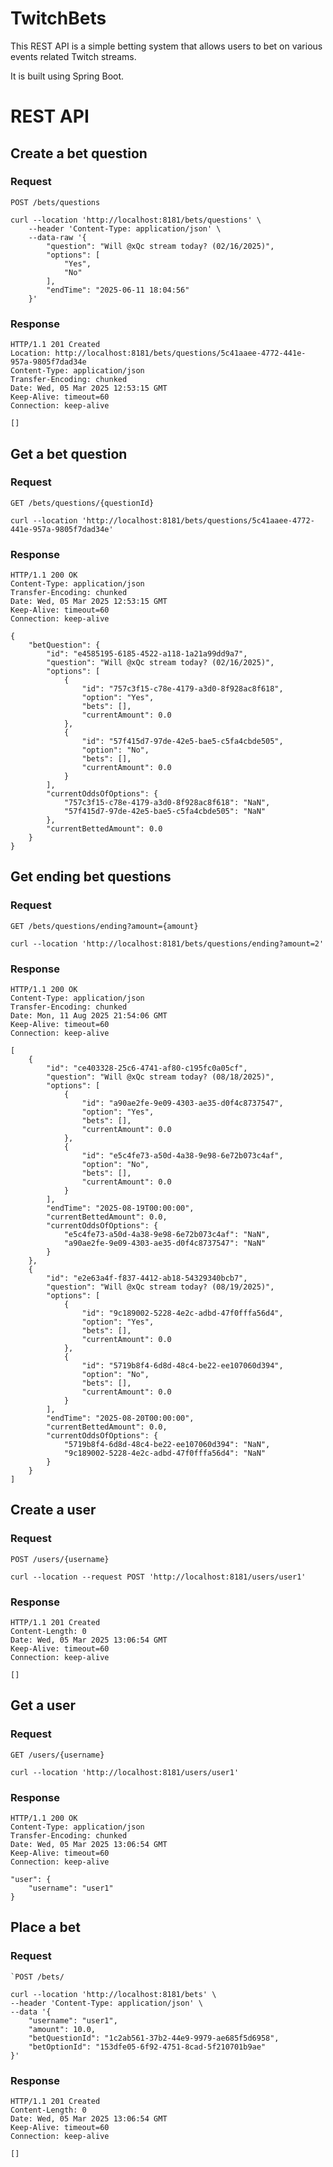 # TwitchBets
This REST API is a simple betting system that allows users to bet on various events related Twitch streams. 

It is built using Spring Boot.

# REST API

## Create a bet question

### Request

`POST /bets/questions`

    curl --location 'http://localhost:8181/bets/questions' \
        --header 'Content-Type: application/json' \
        --data-raw '{
            "question": "Will @xQc stream today? (02/16/2025)",
            "options": [
                "Yes",
                "No"
            ],
            "endTime": "2025-06-11 18:04:56"
        }'

### Response

    HTTP/1.1 201 Created
    Location: http://localhost:8181/bets/questions/5c41aaee-4772-441e-957a-9805f7dad34e
    Content-Type: application/json
    Transfer-Encoding: chunked
    Date: Wed, 05 Mar 2025 12:53:15 GMT
    Keep-Alive: timeout=60
    Connection: keep-alive

    []

## Get a bet question

### Request

`GET /bets/questions/{questionId}`

    curl --location 'http://localhost:8181/bets/questions/5c41aaee-4772-441e-957a-9805f7dad34e'

### Response

    HTTP/1.1 200 OK
    Content-Type: application/json
    Transfer-Encoding: chunked
    Date: Wed, 05 Mar 2025 12:53:15 GMT
    Keep-Alive: timeout=60
    Connection: keep-alive

    {
        "betQuestion": {
            "id": "e4585195-6185-4522-a118-1a21a99dd9a7",
            "question": "Will @xQc stream today? (02/16/2025)",
            "options": [
                {
                    "id": "757c3f15-c78e-4179-a3d0-8f928ac8f618",
                    "option": "Yes",
                    "bets": [],
                    "currentAmount": 0.0
                },
                {
                    "id": "57f415d7-97de-42e5-bae5-c5fa4cbde505",
                    "option": "No",
                    "bets": [],
                    "currentAmount": 0.0
                }
            ],
            "currentOddsOfOptions": {
                "757c3f15-c78e-4179-a3d0-8f928ac8f618": "NaN",
                "57f415d7-97de-42e5-bae5-c5fa4cbde505": "NaN"
            },
            "currentBettedAmount": 0.0
        }
    }

## Get ending bet questions

### Request

`GET /bets/questions/ending?amount={amount}`

    curl --location 'http://localhost:8181/bets/questions/ending?amount=2'

### Response

    HTTP/1.1 200 OK
    Content-Type: application/json
    Transfer-Encoding: chunked
    Date: Mon, 11 Aug 2025 21:54:06 GMT
    Keep-Alive: timeout=60
    Connection: keep-alive

    [
        {
            "id": "ce403328-25c6-4741-af80-c195fc0a05cf",
            "question": "Will @xQc stream today? (08/18/2025)",
            "options": [
                {
                    "id": "a90ae2fe-9e09-4303-ae35-d0f4c8737547",
                    "option": "Yes",
                    "bets": [],
                    "currentAmount": 0.0
                },
                {
                    "id": "e5c4fe73-a50d-4a38-9e98-6e72b073c4af",
                    "option": "No",
                    "bets": [],
                    "currentAmount": 0.0
                }
            ],
            "endTime": "2025-08-19T00:00:00",
            "currentBettedAmount": 0.0,
            "currentOddsOfOptions": {
                "e5c4fe73-a50d-4a38-9e98-6e72b073c4af": "NaN",
                "a90ae2fe-9e09-4303-ae35-d0f4c8737547": "NaN"
            }
        },
        {
            "id": "e2e63a4f-f837-4412-ab18-54329340bcb7",
            "question": "Will @xQc stream today? (08/19/2025)",
            "options": [
                {
                    "id": "9c189002-5228-4e2c-adbd-47f0fffa56d4",
                    "option": "Yes",
                    "bets": [],
                    "currentAmount": 0.0
                },
                {
                    "id": "5719b8f4-6d8d-48c4-be22-ee107060d394",
                    "option": "No",
                    "bets": [],
                    "currentAmount": 0.0
                }
            ],
            "endTime": "2025-08-20T00:00:00",
            "currentBettedAmount": 0.0,
            "currentOddsOfOptions": {
                "5719b8f4-6d8d-48c4-be22-ee107060d394": "NaN",
                "9c189002-5228-4e2c-adbd-47f0fffa56d4": "NaN"
            }
        }
    ]

## Create a user

### Request

`POST /users/{username}`

    curl --location --request POST 'http://localhost:8181/users/user1'

### Response

    HTTP/1.1 201 Created
    Content-Length: 0
    Date: Wed, 05 Mar 2025 13:06:54 GMT
    Keep-Alive: timeout=60
    Connection: keep-alive

    []

## Get a user

### Request

`GET /users/{username}`

    curl --location 'http://localhost:8181/users/user1'

### Response

    HTTP/1.1 200 OK
    Content-Type: application/json
    Transfer-Encoding: chunked
    Date: Wed, 05 Mar 2025 13:06:54 GMT
    Keep-Alive: timeout=60
    Connection: keep-alive

    "user": {
        "username": "user1"
    }

## Place a bet

### Request

    `POST /bets/

    curl --location 'http://localhost:8181/bets' \
    --header 'Content-Type: application/json' \
    --data '{
        "username": "user1",
        "amount": 10.0,
        "betQuestionId": "1c2ab561-37b2-44e9-9979-ae685f5d6958",
        "betOptionId": "153dfe05-6f92-4751-8cad-5f210701b9ae"
    }'

### Response

    HTTP/1.1 201 Created
    Content-Length: 0
    Date: Wed, 05 Mar 2025 13:06:54 GMT
    Keep-Alive: timeout=60
    Connection: keep-alive

    []
